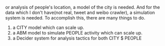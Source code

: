 or analysis of people's location, a model of the city is needed.
And for the data which I don't have(not real, tweet and weibo crawler),
a simulation system is needed.
To accomplish this, there are many things to do.
1. a CITY model which can scale up.
2. a ABM model to simulate PEOPLE activity which can scale up.
3. a Decider system for analysis tactics for both CITY $ PEOPLE
